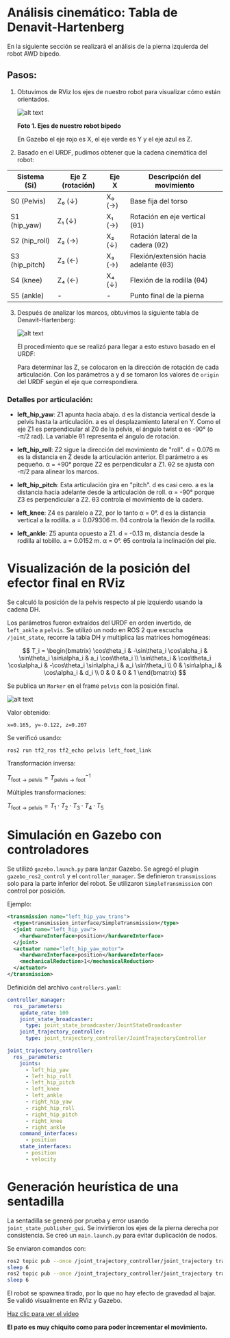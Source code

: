 # Análisis cinemático: Tabla de Denavit-Hartenberg

En la siguiente sección se realizará el análisis de la pierna izquierda del robot AWD bípedo.

## Pasos:

1. Obtuvimos de RViz los ejes de nuestro robot para visualizar cómo están orientados.

   ![alt text](imagenes/ReferenciaRviz.png)

   **Foto 1. Ejes de nuestro robot bípedo**

   En Gazebo el eje rojo es X, el eje verde es Y y el eje azul es Z.

2. Basado en el URDF, pudimos obtener que la cadena cinemática del robot:

| Sistema (Si)    | Eje Z (rotación) | Eje X  | Descripción del movimiento            |
| --------------- | ---------------- | ------ | ------------------------------------- |
| S0 (Pelvis)     | Z₀ (↓)           | X₀ (→) | Base fija del torso                   |
| S1 (hip\_yaw)   | Z₁ (↓)           | X₁ (→) | Rotación en eje vertical (θ1)         |
| S2 (hip\_roll)  | Z₂ (→)           | X₂ (↓) | Rotación lateral de la cadera (θ2)    |
| S3 (hip\_pitch) | Z₃ (←)           | X₃ (→) | Flexión/extensión hacia adelante (θ3) |
| S4 (knee)       | Z₄ (←)           | X₄ (↓) | Flexión de la rodilla (θ4)            |
| S5 (ankle)      | -                | -      | Punto final de la pierna              |

3. Después de analizar los marcos, obtuvimos la siguiente tabla de Denavit-Hartenberg:

   ![alt text](imagenes/DH-pato.png)

   El procedimiento que se realizó para llegar a esto estuvo basado en el URDF:

   Para determinar las Z, se colocaron en la dirección de rotación de cada articulación.
   Con los parámetros a y d se tomaron los valores de `origin` del URDF según el eje que correspondiera.

### Detalles por articulación:

* **left\_hip\_yaw**: Z1 apunta hacia abajo. d es la distancia vertical desde la pelvis hasta la articulación. a es el desplazamiento lateral en Y. Como el eje Z1 es perpendicular al Z0 de la pelvis, el ángulo twist α es -90° (o -π/2 rad). La variable θ1 representa el ángulo de rotación.

* **left\_hip\_roll**: Z2 sigue la dirección del movimiento de "roll". d = 0.076 m es la distancia en Z desde la articulación anterior. El parámetro a es pequeño. α = +90° porque Z2 es perpendicular a Z1. θ2 se ajusta con -π/2 para alinear los marcos.

* **left\_hip\_pitch**: Esta articulación gira en "pitch". d es casi cero. a es la distancia hacia adelante desde la articulación de roll. α = -90° porque Z3 es perpendicular a Z2. θ3 controla el movimiento de la cadera.

* **left\_knee**: Z4 es paralelo a Z2, por lo tanto α = 0°. d es la distancia vertical a la rodilla. a = 0.079306 m. θ4 controla la flexión de la rodilla.

* **left\_ankle**: Z5 apunta opuesto a Z1. d = -0.13 m, distancia desde la rodilla al tobillo. a = 0.0152 m. α = 0°. θ5 controla la inclinación del pie.

# Visualización de la posición del efector final en RViz

Se calculó la posición de la pelvis respecto al pie izquierdo usando la cadena DH.

Los parámetros fueron extraídos del URDF en orden invertido, de `left_ankle` a `pelvis`. Se utilizó un nodo en ROS 2 que escucha `/joint_state`, recorre la tabla DH y multiplica las matrices homogéneas:

$$
T_i = \begin{bmatrix}
\cos\theta_i & -\sin\theta_i \cos\alpha_i & \sin\theta_i \sin\alpha_i & a_i \cos\theta_i \\
\sin\theta_i & \cos\theta_i \cos\alpha_i & -\cos\theta_i \sin\alpha_i & a_i \sin\theta_i \\
0 & \sin\alpha_i & \cos\alpha_i & d_i \\
0 & 0 & 0 & 1
\end{bmatrix}
$$

Se publica un `Marker` en el frame `pelvis` con la posición final.

![alt text](imagenes/DH-pelvis.png)

Valor obtenido:

```
x=0.165, y=-0.122, z=0.207
```

Se verificó usando:

```
ros2 run tf2_ros tf2_echo pelvis left_foot_link
```

Transformación inversa:

$T_{\text{foot} \to \text{pelvis}} = T^{-1}_{\text{pelvis} \to \text{foot}}$

Múltiples transformaciones:

$T_{\text{foot} \to \text{pelvis}} = T_1 \cdot T_2 \cdot T_3 \cdot T_4 \cdot T_5$

# Simulación en Gazebo con controladores

Se utilizó `gazebo.launch.py` para lanzar Gazebo. Se agregó el plugin `gazebo_ros2_control` y el `controller_manager`. Se definieron `transmissions` solo para la parte inferior del robot. Se utilizaron `SimpleTransmission` con control por posición.

Ejemplo:

```xml
<transmission name="left_hip_yaw_trans">
  <type>transmission_interface/SimpleTransmission</type>
  <joint name="left_hip_yaw">
    <hardwareInterface>position</hardwareInterface>
  </joint>
  <actuator name="left_hip_yaw_motor">
    <hardwareInterface>position</hardwareInterface>
    <mechanicalReduction>1</mechanicalReduction>
  </actuator>
</transmission>
```

Definición del archivo `controllers.yaml`:

```yaml
controller_manager:
  ros__parameters:
    update_rate: 100
    joint_state_broadcaster:
      type: joint_state_broadcaster/JointStateBroadcaster
    joint_trajectory_controller:
      type: joint_trajectory_controller/JointTrajectoryController

joint_trajectory_controller:
  ros__parameters:
    joints:
      - left_hip_yaw
      - left_hip_roll
      - left_hip_pitch
      - left_knee
      - left_ankle
      - right_hip_yaw
      - right_hip_roll
      - right_hip_pitch
      - right_knee
      - right_ankle
    command_interfaces:
      - position
    state_interfaces:
      - position
      - velocity
```

# Generación heurística de una sentadilla

La sentadilla se generó por prueba y error usando `joint_state_publisher_gui`. Se invirtieron los ejes de la pierna derecha por consistencia. Se creó un `main.launch.py` para evitar duplicación de nodos.

Se enviaron comandos con:

```bash
ros2 topic pub --once /joint_trajectory_controller/joint_trajectory trajectory_msgs/JointTrajectory "{...}"
sleep 6
ros2 topic pub --once /joint_trajectory_controller/joint_trajectory trajectory_msgs/JointTrajectory "{...}"
sleep 6
```

El robot se spawnea tirado, por lo que no hay efecto de gravedad al bajar. Se validó visualmente en RViz y Gazebo.

[Haz clic para ver el video](imagenes/sentadilla.mp4)

**El pato es muy chiquito como para poder incrementar el movimiento.**
